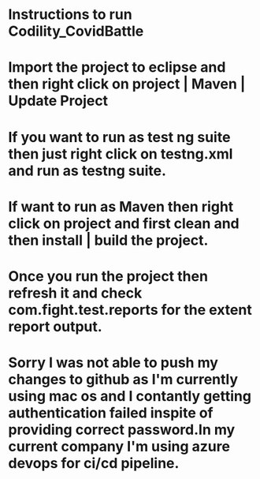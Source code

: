 # Instructions to run Codility_CovidBattle
# Import the project to eclipse and then right click on project | Maven | Update Project
# If you want to run as test ng suite then just right click on testng.xml and run as testng suite.
# If want to run as Maven then right click on project and first clean and then install | build the project.
# Once you run the project then refresh it and check com.fight.test.reports for the extent report output.
# Sorry I was not able to push my changes to github as I'm currently using mac os and I contantly getting authentication failed inspite of providing correct password.In my current company I'm using azure devops for ci/cd pipeline.
